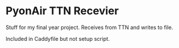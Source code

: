 # PyonAir TTN Recevier

Stuff for my final year project. Receives from TTN and writes to file.

Included in Caddyfile but not setup script.
